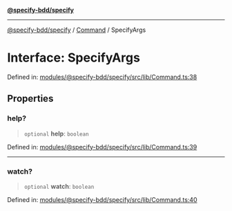 [**@specify-bdd/specify**](../../README.md)

***

[@specify-bdd/specify](../../modules.md) / [Command](../README.md) / SpecifyArgs

# Interface: SpecifyArgs

Defined in: [modules/@specify-bdd/specify/src/lib/Command.ts:38](https://github.com/specify-bdd/specify-core/blob/f886d17f9d8689640b41a37f683750a408f0c53c/modules/@specify-bdd/specify/src/lib/Command.ts#L38)

## Properties

### help?

> `optional` **help**: `boolean`

Defined in: [modules/@specify-bdd/specify/src/lib/Command.ts:39](https://github.com/specify-bdd/specify-core/blob/f886d17f9d8689640b41a37f683750a408f0c53c/modules/@specify-bdd/specify/src/lib/Command.ts#L39)

***

### watch?

> `optional` **watch**: `boolean`

Defined in: [modules/@specify-bdd/specify/src/lib/Command.ts:40](https://github.com/specify-bdd/specify-core/blob/f886d17f9d8689640b41a37f683750a408f0c53c/modules/@specify-bdd/specify/src/lib/Command.ts#L40)
